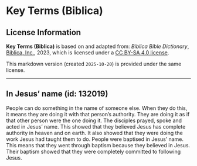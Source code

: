 # Key Terms (Biblica)

## License Information

**Key Terms (Biblica)** is based on and adapted from: _Biblica Bible Dictionary_, [Biblica, Inc.](https://www.biblica.com/), 2023, which is licensed under a [CC BY-SA 4.0 license](https://creativecommons.org/licenses/by-sa/4.0/legalcode.en).

This markdown version (created `2025-10-20`) is provided under the same license.



--------------------------------

## In Jesus’ name (id: 132019)

People can do something in the name of someone else. When they do this, it means they are doing it with that person’s authority. They are doing it as if that other person were the one doing it. The disciples prayed, spoke and acted in Jesus’ name. This showed that they believed Jesus has complete authority in heaven and on earth. It also showed that they were doing the work Jesus had taught them to do. People were baptised in Jesus’ name. This means that they went through baptism because they believed in Jesus. Their baptism showed that they were completely committed to following Jesus.


